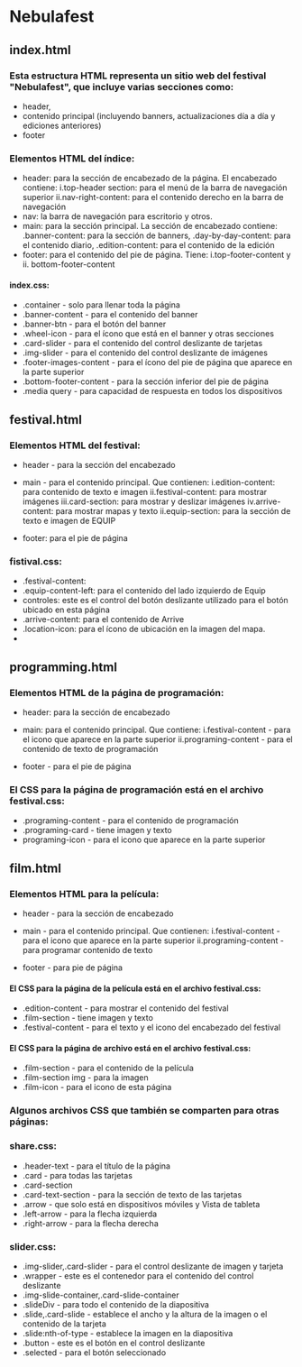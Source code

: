 # Nebulafest

## index.html

### Esta estructura HTML representa un sitio web del festival "Nebulafest", que incluye varias secciones como:
- header,
- contenido principal (incluyendo banners, actualizaciones día a día y ediciones anteriores)
- footer
### Elementos HTML del índice:
- header: para la sección de encabezado de la página. El encabezado contiene:
i.top-header section: para el menú de la barra de navegación superior
ii.nav-right-content: para el contenido derecho en la barra de navegación
- nav: la barra de navegación para escritorio y otros.
- main: para la sección principal. La sección de encabezado contiene:
.banner-content: para la sección de banners,
.day-by-day-content: para el contenido diario,
.edition-content: para el contenido de la edición
- footer: para el contenido del pie de página. Tiene: i.top-footer-content y
ii. bottom-footer-content

#### index.css:
- .container - solo para llenar toda la página
- .banner-content - para el contenido del banner
- .banner-btn - para el botón del banner
- .wheel-icon - para el ícono que está en el banner y otras secciones
- .card-slider - para el contenido del control deslizante de tarjetas
- .img-slider - para el contenido del control deslizante de imágenes
- .footer-images-content - para el ícono del pie de página que aparece en la parte superior
- .bottom-footer-content - para la sección inferior del pie de página
- .media query - para capacidad de respuesta en todos los dispositivos

## festival.html

### Elementos HTML del festival:
- header - para la sección del encabezado
- main - para el contenido principal. Que contienen:
i.edition-content: para contenido de texto e imagen
ii.festival-content: para mostrar imágenes
iii.card-section: para mostrar y deslizar imágenes
iv.arrive-content: para mostrar mapas y texto
ii.equip-section: para la sección de texto e imagen de EQUIP

- footer: para el pie de página

### fistival.css:
- .festival-content:
- .equip-content-left: para el contenido del lado izquierdo de Equip
- controles: este es el control del botón deslizante utilizado para el botón ubicado en esta página
- .arrive-content: para el contenido de Arrive
- .location-icon: para el ícono de ubicación en la imagen del mapa.
-
## programming.html

### Elementos HTML de la página de programación:
- header: para la sección de encabezado
- main: para el contenido principal. Que contiene:
i.festival-content - para el icono que aparece en la parte superior
ii.programing-content - para el contenido de texto de programación

- footer - para el pie de página

### El CSS para la página de programación está en el archivo festival.css:
- .programing-content - para el contenido de programación
- .programing-card - tiene imagen y texto
- programing-icon - para el icono que aparece en la parte superior

## film.html

### Elementos HTML para la película:
- header - para la sección de encabezado
- main - para el contenido principal. Que contienen:
i.festival-content - para el icono que aparece en la parte superior
ii.programing-content - para programar contenido de texto

- footer - para pie de página

#### El CSS para la página de la película está en el archivo festival.css:
- .edition-content - para mostrar el contenido del festival
- .film-section - tiene imagen y texto
- .festival-content - para el texto y el icono del encabezado del festival

#### El CSS para la página de archivo está en el archivo festival.css:
- .film-section - para el contenido de la película
- .film-section img - para la imagen
- .film-icon - para el icono de esta página

### Algunos archivos CSS que también se comparten para otras páginas:

### share.css:
- .header-text - para el título de la página
- .card - para todas las tarjetas
- .card-section
- .card-text-section - para la sección de texto de las tarjetas
- .arrow - que solo está en dispositivos móviles y Vista de tableta
- .left-arrow - para la flecha izquierda
- .right-arrow - para la flecha derecha

### slider.css:
- .img-slider,.card-slider - para el control deslizante de imagen y tarjeta
- .wrapper - este es el contenedor para el contenido del control deslizante
- .img-slide-container,.card-slide-container
- .slideDiv - para todo el contenido de la diapositiva
- .slide,.card-slide - establece el ancho y la altura de la imagen o el contenido de la tarjeta
- .slide:nth-of-type - establece la imagen en la diapositiva
- .button - este es el botón en el control deslizante
- .selected - para el botón seleccionado